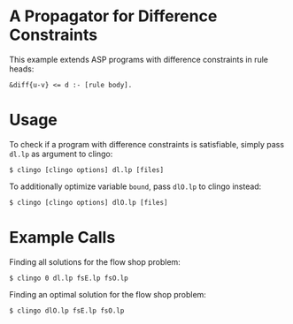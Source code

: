 # A Propagator for Difference Constraints

This example extends ASP programs with difference constraints in rule heads:

    &diff{u-v} <= d :- [rule body].

# Usage

To check if a program with difference constraints is satisfiable, simply pass
`dl.lp` as argument to clingo:

    $ clingo [clingo options] dl.lp [files]

To additionally optimize variable `bound`, pass `dlO.lp` to clingo instead:

    $ clingo [clingo options] dlO.lp [files]

# Example Calls

Finding all solutions for the flow shop problem:

    $ clingo 0 dl.lp fsE.lp fsO.lp

Finding an optimal solution for the flow shop problem:

    $ clingo dlO.lp fsE.lp fsO.lp
